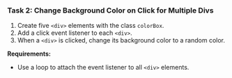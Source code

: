 ### **Task 2: Change Background Color on Click for Multiple Divs**
1. Create five `<div>` elements with the class `colorBox`.
2. Add a click event listener to each `<div>`.
3. When a `<div>` is clicked, change its background color to a random color.

**Requirements:**
- Use a loop to attach the event listener to all `<div>` elements.